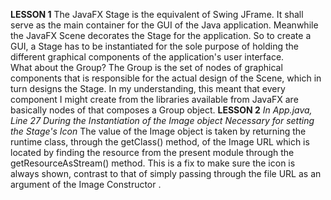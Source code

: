 **LESSON 1**
    The JavaFX Stage is the equivalent of Swing JFrame. It shall serve as the main container for the GUI of the Java application. Meanwhile the JavaFX Scene decorates the Stage for the application. So to create a GUI, a Stage has to be instantiated for the sole purpose of holding the different graphical components of the application's user interface.     
    What about the Group? The Group is the set of nodes of graphical components that is responsible for the actual design of the Scene, which in turn designs the Stage. In my understanding, this meant that every component I might create from the libraries available from JavaFX are basically nodes of that composes a Group object. 
**LESSON 2**
    *In App.java, Line 27 During the Instantiation of the Image object Necessary for setting the Stage's Icon*
    The value of the Image object is taken by returning the runtime class, through the getClass() method, of the Image URL which is located by finding the resource from the present module through the getResourceAsStream() method. This is a fix to make sure the icon is always shown, contrast to that of simply passing through the file URL as an argument of the Image Constructor .